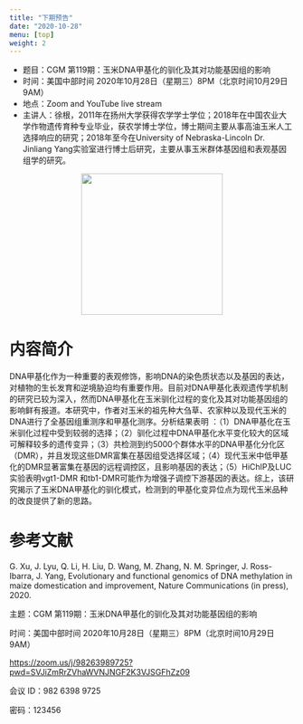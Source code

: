 ```yaml
---
title: "下期预告"
date: "2020-10-28"
menu: [top]
weight: 2
---
```


- 题目：CGM 第119期：玉米DNA甲基化的驯化及其对功能基因组的影响
- 时间：美国中部时间 2020年10月28日（星期三）8PM（北京时间10月29日 9AM）
- 地点：Zoom and YouTube live stream
- 主讲人：徐根，2011年在扬州大学获得农学学士学位；2018年在中国农业大学作物遗传育种专业毕业，获农学博士学位，博士期间主要从事高油玉米人工选择响应的研究；2018年至今在University of Nebraska-Lincoln Dr. Jinliang Yang实验室进行博士后研究，主要从事玉米群体基因组和表观基因组学的研究。


<div align="center">
<img src="https://i.ibb.co/McSN0R3/DSC-8717.jpg" height=250>
</div>

# 内容简介

DNA甲基化作为一种重要的表观修饰，影响DNA的染色质状态以及基因的表达，对植物的生长发育和逆境胁迫均有重要作用。目前对DNA甲基化表观遗传学机制的研究已较为深入，然而DNA甲基化在玉米驯化过程的变化及其对功能基因组的影响鲜有报道。本研究中，作者对玉米的祖先种大刍草、农家种以及现代玉米的DNA进行了全基因组重测序和甲基化测序。分析结果表明 ：（1）DNA甲基化在玉米驯化过程中受到较弱的选择；（2）驯化过程中DNA甲基化水平变化较大的区域可解释较多的遗传变异；（3）共检测到约5000个群体水平的DNA甲基化分化区（DMR），并且发现这些DMR富集在基因组受选择区域；（4）现代玉米中低甲基化的DMR显著富集在基因的远程调控区，且影响基因的表达；（5）HiChIP及LUC实验表明vgt1-DMR 和tb1-DMR可能作为增强子调控下游基因的表达。综上，该研究揭示了玉米DNA甲基化的驯化模式，检测到的甲基化变异位点为现代玉米品种的改良提供了新的思路。


# 参考文献

G. Xu, J. Lyu, Q. Li, H. Liu, D. Wang, M. Zhang, N. M. Springer, J. Ross-Ibarra, J. Yang, Evolutionary and functional genomics of DNA methylation in maize domestication and improvement, Nature Communications (in press), 2020.


主题：CGM 第119期：玉米DNA甲基化的驯化及其对功能基因组的影响

时间：美国中部时间 2020年10月28日（星期三）8PM（北京时间10月29日 9AM）

https://zoom.us/j/98263989725?pwd=SVJiZmRrZVhaWVNJNGF2K3VJSGFhZz09


会议 ID：982 6398 9725

密码：123456




